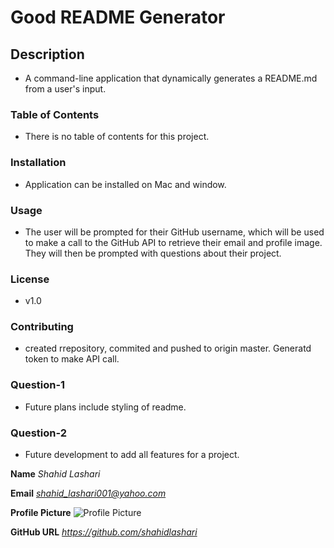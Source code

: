 
# **Good README Generator**

## Description

* A command-line application that dynamically generates a README.md from a user's input.

### Table of Contents

* There is no table of contents for this project.

### Installation

* Application can be installed on Mac and window.

### Usage

* The user will be prompted for their GitHub username, which will be used to make a call to the GitHub API to retrieve their email and profile image. They will then be prompted with questions about their project.

### License

* v1.0

### Contributing

* created rrepository, commited and pushed to origin master. Generatd token to make API call.

### Question-1

* Future plans include styling of readme.

### Question-2

* Future development to add all features for a project.

**Name**
*Shahid Lashari*

**Email**
 *shahid_lashari001@yahoo.com*

 **Profile Picture**
 ![Profile Picture](https://avatars0.githubusercontent.com/u/61823648?v=4)
 
 **GitHub URL**
 *https://github.com/shahidlashari*
